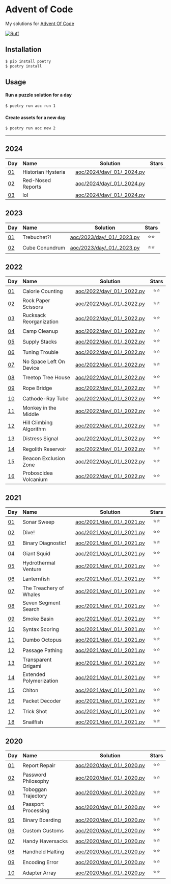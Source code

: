 # Advent of Code

My solutions for [Advent Of Code](https://adventofcode.com/)

[![Ruff](https://img.shields.io/endpoint?url=https://raw.githubusercontent.com/astral-sh/ruff/main/assets/badge/v2.json)](https://github.com/astral-sh/ruff)

## Installation

``` bash
$ pip install poetry
$ poetry install
```

## Usage

#### Run a puzzle solution for a day

``` bash
$ poetry run aoc run 1
```

#### Create assets for a new day

``` bash
$ poetry run aoc new 2
```

-----


## 2024

| Day                                        | Name                    |                       Solution                        | Stars |
| :----------------------------------------- | :---------------------- | :---------------------------------------------------: | :---: |
| [01](https://adventofcode.com/2024/day/1) | Historian Hysteria | [aoc/2024/day/_01/_2024.py](/aoc/2024/day_01_2024.py) |  |
| [02](https://adventofcode.com/2024/day/1) | Red-Nosed Reports | [aoc/2024/day/_01/_2024.py](/aoc/2024/day_01_2024.py) |  |
| [03](https://adventofcode.com/2024/day/1) | lol | [aoc/2024/day/_01/_2024.py](/aoc/2024/day_01_2024.py) |  |


## 2023

| Day                                        | Name                    |                       Solution                        | Stars |
| :----------------------------------------- | :---------------------- | :---------------------------------------------------: | :---: |
| [01](https://adventofcode.com/2023/day/1) | Trebuchet?! | [aoc/2023/day/_01/_2023.py](/aoc/2023/day_01_2023.py) | ⭐⭐ |
| [02](https://adventofcode.com/2023/day/1) | Cube Conundrum | [aoc/2023/day/_01/_2023.py](/aoc/2023/day_01_2023.py) | ⭐⭐ |


## 2022

| Day                                        | Name                    |                       Solution                        | Stars |
| :----------------------------------------- | :---------------------- | :---------------------------------------------------: | :---: |
| [01](https://adventofcode.com/2022/day/1) | Calorie Counting | [aoc/2022/day/_01/_2022.py](/aoc/2022/day_01_2022.py) | ⭐⭐ |
| [02](https://adventofcode.com/2022/day/1) | Rock Paper Scissors | [aoc/2022/day/_01/_2022.py](/aoc/2022/day_01_2022.py) | ⭐⭐ |
| [03](https://adventofcode.com/2022/day/1) | Rucksack Reorganization | [aoc/2022/day/_01/_2022.py](/aoc/2022/day_01_2022.py) | ⭐⭐ |
| [04](https://adventofcode.com/2022/day/1) | Camp Cleanup | [aoc/2022/day/_01/_2022.py](/aoc/2022/day_01_2022.py) | ⭐⭐ |
| [05](https://adventofcode.com/2022/day/1) | Supply Stacks | [aoc/2022/day/_01/_2022.py](/aoc/2022/day_01_2022.py) | ⭐⭐ |
| [06](https://adventofcode.com/2022/day/1) | Tuning Trouble | [aoc/2022/day/_01/_2022.py](/aoc/2022/day_01_2022.py) | ⭐⭐ |
| [07](https://adventofcode.com/2022/day/1) | No Space Left On Device | [aoc/2022/day/_01/_2022.py](/aoc/2022/day_01_2022.py) | ⭐⭐ |
| [08](https://adventofcode.com/2022/day/1) | Treetop Tree House | [aoc/2022/day/_01/_2022.py](/aoc/2022/day_01_2022.py) | ⭐⭐ |
| [09](https://adventofcode.com/2022/day/1) | Rope Bridge | [aoc/2022/day/_01/_2022.py](/aoc/2022/day_01_2022.py) | ⭐⭐ |
| [10](https://adventofcode.com/2022/day/1) | Cathode-Ray Tube | [aoc/2022/day/_01/_2022.py](/aoc/2022/day_01_2022.py) | ⭐⭐ |
| [11](https://adventofcode.com/2022/day/1) | Monkey in the Middle | [aoc/2022/day/_01/_2022.py](/aoc/2022/day_01_2022.py) | ⭐⭐ |
| [12](https://adventofcode.com/2022/day/1) | Hill Climbing Algorithm | [aoc/2022/day/_01/_2022.py](/aoc/2022/day_01_2022.py) | ⭐⭐ |
| [13](https://adventofcode.com/2022/day/1) | Distress Signal | [aoc/2022/day/_01/_2022.py](/aoc/2022/day_01_2022.py) | ⭐⭐ |
| [14](https://adventofcode.com/2022/day/1) | Regolith Reservoir | [aoc/2022/day/_01/_2022.py](/aoc/2022/day_01_2022.py) | ⭐⭐ |
| [15](https://adventofcode.com/2022/day/1) | Beacon Exclusion Zone | [aoc/2022/day/_01/_2022.py](/aoc/2022/day_01_2022.py) | ⭐⭐ |
| [16](https://adventofcode.com/2022/day/1) | Proboscidea Volcanium | [aoc/2022/day/_01/_2022.py](/aoc/2022/day_01_2022.py) | ⭐⭐ |


## 2021

| Day                                        | Name                    |                       Solution                        | Stars |
| :----------------------------------------- | :---------------------- | :---------------------------------------------------: | :---: |
| [01](https://adventofcode.com/2021/day/1) | Sonar Sweep | [aoc/2021/day/_01/_2021.py](/aoc/2021/day_01_2021.py) | ⭐⭐ |
| [02](https://adventofcode.com/2021/day/1) | Dive\! | [aoc/2021/day/_01/_2021.py](/aoc/2021/day_01_2021.py) | ⭐⭐ |
| [03](https://adventofcode.com/2021/day/1) | Binary Diagnostic\! | [aoc/2021/day/_01/_2021.py](/aoc/2021/day_01_2021.py) | ⭐⭐ |
| [04](https://adventofcode.com/2021/day/1) | Giant Squid | [aoc/2021/day/_01/_2021.py](/aoc/2021/day_01_2021.py) | ⭐⭐ |
| [05](https://adventofcode.com/2021/day/1) | Hydrothermal Venture | [aoc/2021/day/_01/_2021.py](/aoc/2021/day_01_2021.py) | ⭐⭐ |
| [06](https://adventofcode.com/2021/day/1) | Lanternfish | [aoc/2021/day/_01/_2021.py](/aoc/2021/day_01_2021.py) | ⭐⭐ |
| [07](https://adventofcode.com/2021/day/1) | The Treachery of Whales | [aoc/2021/day/_01/_2021.py](/aoc/2021/day_01_2021.py) | ⭐⭐ |
| [08](https://adventofcode.com/2021/day/1) | Seven Segment Search | [aoc/2021/day/_01/_2021.py](/aoc/2021/day_01_2021.py) | ⭐⭐ |
| [09](https://adventofcode.com/2021/day/1) | Smoke Basin | [aoc/2021/day/_01/_2021.py](/aoc/2021/day_01_2021.py) | ⭐⭐ |
| [10](https://adventofcode.com/2021/day/1) | Syntax Scoring | [aoc/2021/day/_01/_2021.py](/aoc/2021/day_01_2021.py) | ⭐⭐ |
| [11](https://adventofcode.com/2021/day/1) | Dumbo Octopus | [aoc/2021/day/_01/_2021.py](/aoc/2021/day_01_2021.py) | ⭐⭐ |
| [12](https://adventofcode.com/2021/day/1) | Passage Pathing | [aoc/2021/day/_01/_2021.py](/aoc/2021/day_01_2021.py) | ⭐⭐ |
| [13](https://adventofcode.com/2021/day/1) | Transparent Origami | [aoc/2021/day/_01/_2021.py](/aoc/2021/day_01_2021.py) | ⭐⭐ |
| [14](https://adventofcode.com/2021/day/1) | Extended Polymerization | [aoc/2021/day/_01/_2021.py](/aoc/2021/day_01_2021.py) | ⭐⭐ |
| [15](https://adventofcode.com/2021/day/1) | Chiton | [aoc/2021/day/_01/_2021.py](/aoc/2021/day_01_2021.py) | ⭐⭐ |
| [16](https://adventofcode.com/2021/day/1) | Packet Decoder | [aoc/2021/day/_01/_2021.py](/aoc/2021/day_01_2021.py) | ⭐⭐ |
| [17](https://adventofcode.com/2021/day/1) | Trick Shot | [aoc/2021/day/_01/_2021.py](/aoc/2021/day_01_2021.py) | ⭐⭐ |
| [18](https://adventofcode.com/2021/day/1) | Snailfish | [aoc/2021/day/_01/_2021.py](/aoc/2021/day_01_2021.py) | ⭐⭐ |


## 2020

| Day                                        | Name                    |                       Solution                        | Stars |
| :----------------------------------------- | :---------------------- | :---------------------------------------------------: | :---: |
| [01](https://adventofcode.com/2020/day/1) | Report Repair | [aoc/2020/day/_01/_2020.py](/aoc/2020/day_01_2020.py) | ⭐⭐ |
| [02](https://adventofcode.com/2020/day/1) | Password Philosophy | [aoc/2020/day/_01/_2020.py](/aoc/2020/day_01_2020.py) | ⭐⭐ |
| [03](https://adventofcode.com/2020/day/1) | Toboggan Trajectory | [aoc/2020/day/_01/_2020.py](/aoc/2020/day_01_2020.py) | ⭐⭐ |
| [04](https://adventofcode.com/2020/day/1) | Passport Processing | [aoc/2020/day/_01/_2020.py](/aoc/2020/day_01_2020.py) | ⭐⭐ |
| [05](https://adventofcode.com/2020/day/1) | Binary Boarding | [aoc/2020/day/_01/_2020.py](/aoc/2020/day_01_2020.py) | ⭐⭐ |
| [06](https://adventofcode.com/2020/day/1) | Custom Customs | [aoc/2020/day/_01/_2020.py](/aoc/2020/day_01_2020.py) | ⭐⭐ |
| [07](https://adventofcode.com/2020/day/1) | Handy Haversacks | [aoc/2020/day/_01/_2020.py](/aoc/2020/day_01_2020.py) | ⭐⭐ |
| [08](https://adventofcode.com/2020/day/1) | Handheld Halting | [aoc/2020/day/_01/_2020.py](/aoc/2020/day_01_2020.py) | ⭐⭐ |
| [09](https://adventofcode.com/2020/day/1) | Encoding Error | [aoc/2020/day/_01/_2020.py](/aoc/2020/day_01_2020.py) | ⭐⭐ |
| [10](https://adventofcode.com/2020/day/1) | Adapter Array | [aoc/2020/day/_01/_2020.py](/aoc/2020/day_01_2020.py) | ⭐⭐ |


